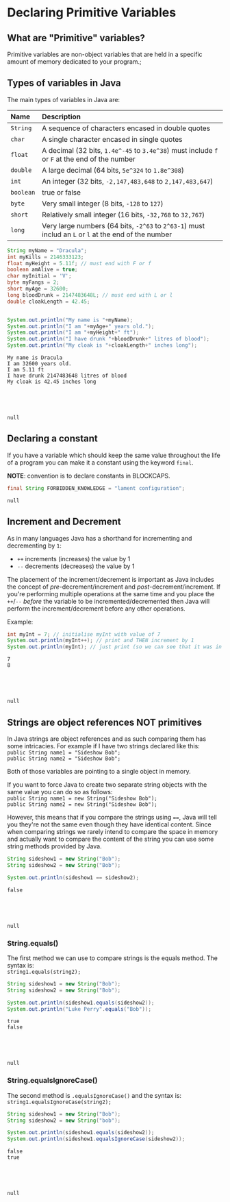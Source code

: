 # Declaring Primitive Variables
## What are "Primitive" variables?
Primitive variables are non-object variables that are held in a specific amount of memory dedicated to your program.;

## Types of variables in Java
The main types of variables in Java are:

Name|Description
:--|:--
`String`|A sequence of characters encased in double quotes
`char`|A single character encased in single quotes
`float`|A decimal (32 bits, `1.4e^-45` to `3.4e^38`) must include `f` or `F` at the end of the number
`double`|A large decimal (64 bits, `5e^324` to `1.8e^308`)
`int`|An integer (32 bits, `-2,147,483,648` to `2,147,483,647`)
`boolean`|true or false
`byte`|Very small integer (8 bits, `-128` to `127`)
`short`|Relatively small integer (16 bits, `-32,768` to `32,767`)
`long`|Very large numbers (64 bits, `-2^63` to `2^63-1`) must includ an `L` or `l` at the end of the number



```Java
String myName = "Dracula";
int myKills = 2146333123;
float myHeight = 5.11f; // must end with F or f
boolean amAlive = true;
char myInitial = 'V';
byte myFangs = 2;
short myAge = 32600;
long bloodDrunk = 2147483648L; // must end with L or l
double cloakLength = 42.45;


System.out.println("My name is "+myName);
System.out.println("I am "+myAge+" years old.");
System.out.println("I am "+myHeight+" ft");
System.out.println("I have drunk "+bloodDrunk+" litres of blood");
System.out.println("My cloak is "+cloakLength+" inches long");
```

    My name is Dracula
    I am 32600 years old.
    I am 5.11 ft
    I have drunk 2147483648 litres of blood
    My cloak is 42.45 inches long





    null



## Declaring a constant
If you have a variable which should keep the same value throughout the life of a program you can make it a constant using the keyword `final`.

__NOTE__: convention is to declare constants in BLOCKCAPS.


```Java
final String FORBIDDEN_KNOWLEDGE = "lament configuration";
```




    null



## Increment and Decrement
As in many languages Java has a shorthand for incrementing and decrementing by `1`:
- `++` increments (increases) the value by 1
- `--` decrements (decreases) the value by 1

The placement of the increment/decrement is important as Java includes the concept of *pre*-decrement/increment and *post*-decrement/increment. If you're performing multiple operations at the same time and you place the `++`/`--` *before* the variable to be incremented/decremented then Java will perform the increment/decrement before any other operations. 

Example:


```Java
int myInt = 7; // initialise myInt with value of 7
System.out.println(myInt++); // print and THEN increment by 1
System.out.println(myInt); // just print (so we can see that it was in fact incremented)
```

    7
    8





    null



## Strings are object references NOT primitives
In Java strings are object references and as such comparing them has some intricacies. For example if I have two strings declared like this:
<br>`public String name1 = "Sideshow Bob";`
<br>`public String name2 = "Sideshow Bob";`

Both of those variables are pointing to a single object in memory.

If you want to force Java to create two separate string objects with the same value you can do so as follows:
<br>`public String name1 = new String("Sideshow Bob");`
<br>`public String name2 = new String("Sideshow Bob");`

However, this means that if you compare the strings using `==`, Java will tell you they're not the same even though they have identical content. Since when comparing strings we rarely intend to compare the space in memory and actually want to compare the content of the string you can use some string methods provided by Java.


```Java
String sideshow1 = new String("Bob");
String sideshow2 = new String("Bob");

System.out.println(sideshow1 == sideshow2);
```

    false





    null



### String.equals()
The first method we can use to compare strings is the equals method. The syntax is:
<br>`string1.equals(string2);`


```Java
String sideshow1 = new String("Bob");
String sideshow2 = new String("Bob");

System.out.println(sideshow1.equals(sideshow2));
System.out.println("Luke Perry".equals("Bob"));
```

    true
    false





    null



### String.equalsIgnoreCase()
The second method is `.equalsIgnoreCase()` and the syntax is:
<br>`string1.equalsIgnoreCase(string2);`


```Java
String sideshow1 = new String("Bob");
String sideshow2 = new String("bob");

System.out.println(sideshow1.equals(sideshow2));
System.out.println(sideshow1.equalsIgnoreCase(sideshow2));
```

    false
    true





    null




```Java

```
